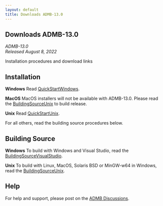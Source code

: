 ```yaml
---
layout: default
title: Downloads ADMB-13.0
---
```


Downloads ADMB-13.0
------------------

*ADMB-13.0*  
*Released August 8, 2022*  

Installation procedures and download links

Installation
------------

**Windows** Read [QuickStartWindows](QuickStartWindows.md).  

**MacOS** MacOS installers will not be available with ADMB-13.0. Please read the [BuildingSourceUnix](BuildingSourceUnix.md) to build release.

**Unix** Read [QuickStartUnix](QuickStartUnix.md).

For all others, read the building source procedures below.

Building Source
---------------

**Windows** To build with Windows and Visual Studio, read the [BuildingSourceVisualStudio](BuildingSourceVisualStudio.md).   

**Unix** To build with Linux, MacOS, Solaris BSD or MinGW-w64 in Windows, read the [BuildingSourceUnix](BuildingSourceUnix.md).

Help
----

For help and support, please post on the [ADMB Discussions](https://github.com/admb-project/admb/discussions).
